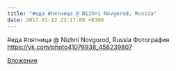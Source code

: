 ```yaml
---
title: "#еда #пятница @ Nizhni Novgorod, Russia"
date: 2017-01-13 23:17:00 +0300
---
```


#еда #пятница @ Nizhni Novgorod, Russia
Фотография
https://vk.com/photo41076938_456239807

[Вложение](https://vk.com/photo41076938_456239807)
